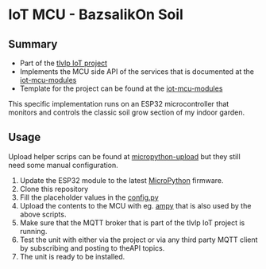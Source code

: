 # IoT MCU - BazsalikOn Soil

## Summary
- Part of the [tlvlp IoT project](https://github.com/tlvlp/iot-project-summary)
- Implements the MCU side API of the services that is documented at the [iot-mcu-modules](https://github.com/tlvlp/iot-mcu-modules)
- Template for the project can be found at the [iot-mcu-modules](https://github.com/tlvlp/iot-mcu-modules)

This specific implementation runs on an ESP32 microcontroller that monitors and controls the classic soil grow section of my indoor garden.

## Usage
Upload helper scrips can be found at [micropython-upload](https://github.com/tlvlp/micropython-upload) but they still need some manual configuration.
1. Update the ESP32 module to the latest [MicroPython](http://micropython.org/download#esp32) firmware.
2. Clone this repository
3. Fill the placeholder values in the [config.py](unit/config.py)
4. Upload the contents to the MCU with eg. [ampy](https://github.com/scientifichackers/ampy) that is also used by the above scripts.
5. Make sure that the MQTT broker that is part of the tlvlp IoT project is running.
6. Test the unit with either via the project or via any third party MQTT client by subscribing and posting to theAPI topics.
7. The unit is ready to be installed.